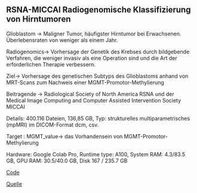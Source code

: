 ## RSNA-MICCAI Radiogenomische Klassifizierung von Hirntumoren

Glioblastom -> Maligner Tumor, häufigster Hirntumor bei Erwachsenen. Überlebensraten von weniger als einem Jahr.

Radiogenomics-> Vorhersage der Genetik des Krebses durch bildgebende Verfahren, die weniger invasiv als eine Operation sind und die Art der erforderlichen Therapie verbessern.   

Ziel-> Vorhersage des genetischen Subtyps des Glioblastoms anhand von MRT-Scans zum Nachweis einer MGMT-Promotor-Methylierung

Beitragende -> Radiological Society of North America RSNA und der Medical Image Computing and Computer Assisted Intervention Society MICCAI

Details: 400.116 Dateien, 136,85 GB, Typ: strukturelles multiparametrisches (mpMRI) im DICOM-Format dcm, csv.

Target : MGMT_value-> das Vorhandensein von MGMT-Promotor-Methylierung

Hardware: Google Colab Pro, Runtime type: A100, System RAM: 4.3/83.5 GB, GPU RAM: 30.5/40.0 GB, Disk 167 / 235.7 GB

[Code](https://github.com/moanesga/moanesga-RSNA-Monai-3D_Classification_Brain_Tumor/blob/main/RSNA_Monai_3D_Classification_Brain_Tumor.ipynb)

[Quelle](https://www.kaggle.com/competitions/rsna-miccai-brain-tumor-radiogenomic-classification/overview)

